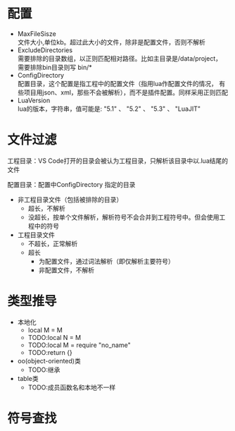 配置
====
- MaxFileSisze  
    文件大小,单位kb。超过此大小的文件，除非是配置文件，否则不解析
- ExcludeDirectories  
    需要排除的目录数组，以正则匹配相对路径。比如主目录是/data/project，
    需要排除bin目录则写 bin/*
- ConfigDirectory  
    配置目录，这个配置是指工程中的配置文件（指用lua作配置文件的情况，
    有些项目用json、xml，那些不会被解析），而不是插件配置。同样采用正则匹配
- LuaVersion  
    lua的版本，字符串，值可能是: "5.1" 、 "5.2" 、 "5.3" 、 "LuaJIT"

文件过滤
========
工程目录：VS Code打开的目录会被认为工程目录，只解析该目录中以.lua结尾的文件

配置目录：配置中ConfigDirectory 指定的目录

- 非工程目录文件（包括被排除的目录）
    - 超长，不解析
    - 没超长，按单个文件解析，解析符号不会合并到工程符号中。但会使用工程中的符号
- 工程目录文件
    - 不超长，正常解析
    - 超长
        - 为配置文件，通过词法解析（即仅解析主要符号）
        - 非配置文件，不解析

类型推导
========
- 本地化
    - local M = M
    - TODO:local N = M
    - TODO:local M = require "no_name"
    - TODO:return {}
- oo(object-oriented)类
    - TODO:继承
- table类
    - TODO:成员函数名和本地不一样

符号查找
========

